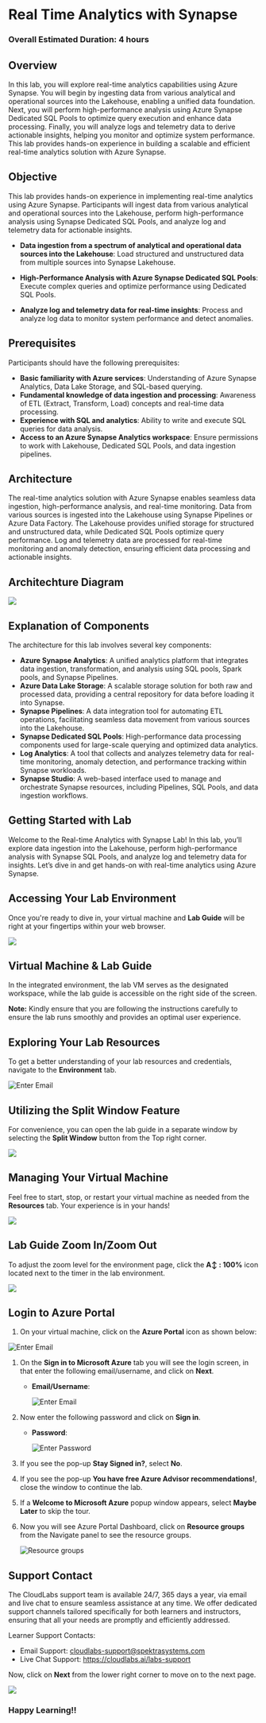 # Real Time Analytics with Synapse

### Overall Estimated Duration: 4 hours

## Overview

In this lab, you will explore real-time analytics capabilities using Azure Synapse. You will begin by ingesting data from various analytical and operational sources into the Lakehouse, enabling a unified data foundation. Next, you will perform high-performance analysis using Azure Synapse Dedicated SQL Pools to optimize query execution and enhance data processing. Finally, you will analyze logs and telemetry data to derive actionable insights, helping you monitor and optimize system performance. This lab provides hands-on experience in building a scalable and efficient real-time analytics solution with Azure Synapse.

## Objective

This lab provides hands-on experience in implementing real-time analytics using Azure Synapse. Participants will ingest data from various analytical and operational sources into the Lakehouse, perform high-performance analysis using Synapse Dedicated SQL Pools, and analyze log and telemetry data for actionable insights.

- **Data ingestion from a spectrum of analytical and operational data sources into the Lakehouse**: Load structured and unstructured data from multiple sources into Synapse Lakehouse.

- **High-Performance Analysis with Azure Synapse Dedicated SQL Pools**: Execute complex queries and optimize performance using Dedicated SQL Pools.

- **Analyze log and telemetry data for real-time insights**: Process and analyze log data to monitor system performance and detect anomalies.

## Prerequisites

Participants should have the following prerequisites:

- **Basic familiarity with Azure services**: Understanding of Azure Synapse Analytics, Data Lake Storage, and SQL-based querying.
- **Fundamental knowledge of data ingestion and processing**: Awareness of ETL (Extract, Transform, Load) concepts and real-time data processing.
- **Experience with SQL and analytics**: Ability to write and execute SQL queries for data analysis.
- **Access to an Azure Synapse Analytics workspace**: Ensure permissions to work with Lakehouse, Dedicated SQL Pools, and data ingestion pipelines.

## Architecture  

The real-time analytics solution with Azure Synapse enables seamless data ingestion, high-performance analysis, and real-time monitoring. Data from various sources is ingested into the Lakehouse using Synapse Pipelines or Azure Data Factory. The Lakehouse provides unified storage for structured and unstructured data, while Dedicated SQL Pools optimize query performance. Log and telemetry data are processed for real-time monitoring and anomaly detection, ensuring efficient data processing and actionable insights.

## Architechture Diagram

![](../media/arch1.PNG)

## Explanation of Components

The architecture for this lab involves several key components:

- **Azure Synapse Analytics**: A unified analytics platform that integrates data ingestion, transformation, and analysis using SQL pools, Spark pools, and Synapse Pipelines.
- **Azure Data Lake Storage**: A scalable storage solution for both raw and processed data, providing a central repository for data before loading it into Synapse.
- **Synapse Pipelines**: A data integration tool for automating ETL operations, facilitating seamless data movement from various sources into the Lakehouse.
- **Synapse Dedicated SQL Pools**: High-performance data processing components used for large-scale querying and optimized data analytics.
- **Log Analytics**: A tool that collects and analyzes telemetry data for real-time monitoring, anomaly detection, and performance tracking within Synapse workloads.
- **Synapse Studio**: A web-based interface used to manage and orchestrate Synapse resources, including Pipelines, SQL Pools, and data ingestion workflows.

## Getting Started with Lab

Welcome to the Real-time Analytics with Synapse Lab! In this lab, you’ll explore data ingestion into the Lakehouse, perform high-performance analysis with Synapse SQL Pools, and analyze log and telemetry data for insights. Let’s dive in and get hands-on with real-time analytics using Azure Synapse.

## Accessing Your Lab Environment

Once you're ready to dive in, your virtual machine and **Lab Guide** will be right at your fingertips within your web browser.

   ![](../media/gt1.png)

## Virtual Machine & Lab Guide

In the integrated environment, the lab VM serves as the designated workspace, while the lab guide is accessible on the right side of the screen.

**Note:** Kindly ensure that you are following the instructions carefully to ensure the lab runs smoothly and provides an optimal user experience.

## Exploring Your Lab Resources
 
To get a better understanding of your lab resources and credentials, navigate to the **Environment** tab.

   ![](../media/gt2.png "Enter Email")


## Utilizing the Split Window Feature
 
For convenience, you can open the lab guide in a separate window by selecting the **Split Window** button from the Top right corner.

![](../media/gt3.png)

## Managing Your Virtual Machine
 
Feel free to start, stop, or restart your virtual machine as needed from the **Resources** tab. Your experience is in your hands!

![](../media/gt4.png)

## Lab Guide Zoom In/Zoom Out
 
To adjust the zoom level for the environment page, click the **A↕ : 100%** icon located next to the timer in the lab environment.

![](../media/gt5.png)
 
## Login to Azure Portal

1.  On your virtual machine, click on the **Azure Portal** icon as shown below:

   ![](../media/open-azureportal.png "Enter Email")
   
1. On the **Sign in to Microsoft Azure** tab you will see the login screen, in that enter the following email/username, and click on **Next**. 

   * **Email/Username**: <inject key="AzureAdUserEmail"></inject>
   
      ![](../media/signin-uname.png "Enter Email")
     
1. Now enter the following password and click on **Sign in**.
   
   * **Password**: <inject key="AzureAdUserPassword"></inject>
   
      ![](../media/signin-pword.png "Enter Password")
     
1. If you see the pop-up **Stay Signed in?**, select **No**.

1. If you see the pop-up **You have free Azure Advisor recommendations!**, close the window to continue the lab.

1. If a **Welcome to Microsoft Azure** popup window appears, select **Maybe Later** to skip the tour.
   
1. Now you will see Azure Portal Dashboard, click on **Resource groups** from the Navigate panel to see the resource groups.

   ![](../media/select-rg.png "Resource groups")


## Support Contact
 
The CloudLabs support team is available 24/7, 365 days a year, via email and live chat to ensure seamless assistance at any time. We offer dedicated support channels tailored specifically for both learners and instructors, ensuring that all your needs are promptly and efficiently addressed.

Learner Support Contacts:
- Email Support: cloudlabs-support@spektrasystems.com
- Live Chat Support: https://cloudlabs.ai/labs-support

Now, click on **Next** from the lower right corner to move on to the next page.

![](../media/gt7.png)

### Happy Learning!!
